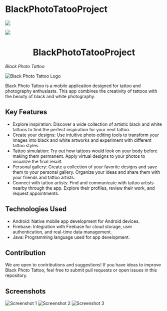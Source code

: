 # BlackPhotoTatooProject
<p align="left">
   <img src="https://img.shields.io/badge/STATUS-IN%20DEVELOPMENT-green">
</p>
<p align="left">
   <img src="https://img.shields.io/badge/Maven-5.4.4-blueviolet">
</p>

<h1 align="center"> BlackPhotoTatooProject </h1>

<em>Black Photo Tattoo</em>

![Black Photo Tattoo Logo](https://github.com/ivancatalana/BlackPhotoTatooProjecte/blob/master/app/src/main/res/drawable/logo.gif)

Black Photo Tattoo is a mobile application designed for tattoo and photography enthusiasts. This app combines the creativity of tattoos with the beauty of black and white photography.

## Key Features
- Explore inspiration: Discover a wide collection of artistic black and white tattoos to find the perfect inspiration for your next tattoo.
- Create your designs: Use intuitive photo editing tools to transform your images into black and white artworks and experiment with different tattoo styles.
- Tattoo simulation: Try out how tattoos would look on your body before making them permanent. Apply virtual designs to your photos to visualize the final result.
- Personal gallery: Create a collection of your favorite designs and save them to your personal gallery. Organize your ideas and share them with your friends and tattoo artists.
- Connect with tattoo artists: Find and communicate with tattoo artists nearby through the app. Explore their profiles, review their work, and request appointments.

## Technologies Used
- Android: Native mobile app development for Android devices.
- Firebase: Integration with Firebase for cloud storage, user authentication, and real-time data management.
- Java: Programming language used for app development.

## Contribution
We are open to contributions and suggestions! If you have ideas to improve Black Photo Tattoo, feel free to submit pull requests or open issues in this repository.

## Screenshots
![Screenshot 1](screenshot1.png)
![Screenshot 2](screenshot2.png)
![Screenshot 3](screenshot3.png)
